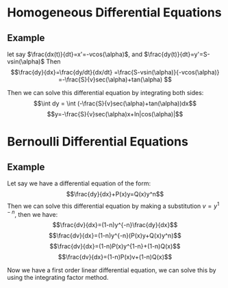 # Homogeneous Differential Equations


## Example
let say $\frac{dx(t)}{dt}=x'=-vcos(\alpha)$, and $\frac{dy(t)}{dt}=y'=S-vsin(\alpha)$
Then 
$$\frac{dy}{dx}=\frac{dy/dt}{dx/dt}
=\frac{S-vsin(\alpha)}{-vcos(\alpha)}
=-\frac{S}{v}sec(\alpha)+tan(\alpha)
$$

Then we can solve this differential equation by integrating both sides:
$$\int dy = \int (-\frac{S}{v}sec(\alpha)+tan(\alpha))dx$$
$$y=-\frac{S}{v}sec(\alpha)x+ln|cos(\alpha)|$$

# Bernoulli Differential Equations

## Example
Let say we have a differential equation of the form:
$$\frac{dy}{dx}+P(x)y=Q(x)y^n$$
Then we can solve this differential equation by making a substitution $v=y^{1-n}$, then we have:
$$\frac{dv}{dx}=(1-n)y^{-n}\frac{dy}{dx}$$
$$\frac{dv}{dx}=(1-n)y^{-n}(P(x)y+Q(x)y^n)$$
$$\frac{dv}{dx}=(1-n)P(x)y^{1-n}+(1-n)Q(x)$$
$$\frac{dv}{dx}=(1-n)P(x)v+(1-n)Q(x)$$

Now we have a first order linear differential equation, we can solve this by using the integrating factor method.
